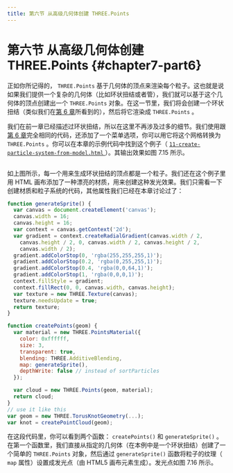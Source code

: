 ```yaml
---
title: 第六节 从高级几何体创建 THREE.Points
---
```

# 第六节 从高级几何体创建 THREE.Points {#chapter7-part6}

正如你所记得的， `THREE.Points` 基于几何体的顶点来渲染每个粒子。这也就是说如果我们提供一个复杂的几何体（比如环状扭结或者管），我们就可以基于这个几何体的顶点创建出一个 `THREE.Points` 对象。在这一节里，我们将会创建一个环状扭结（类似我们在[第 6 章](/docs/chapter6/)所看到的），然后将它渲染成 `THREE.Points` 。

我们在前一章已经描述过环状扭结，所以在这里不再涉及过多的细节。我们使用跟[第 6 章](/docs/chapter6/)完全相同的代码，还添加了一个菜单选项，你可以用它将这个网格转换为 `THREE.Points` 。你可以在本章的示例代码中找到这个例子（ [ `11-create-particle-system-from-model.html` ](/example/chapter7/11-create-particle-system-from-model) ）。其输出效果如图 7.15 所示。

<Image :index="15" />

如上图所示，每一个用来生成环状扭结的顶点都是一个粒子。我们还在这个例子里用 HTML 画布添加了一种漂亮的材质，用来创建这种发光效果。我们只需看一下创建材质和粒子系统的代码，其他属性我们已经在本章讨论过了：

```js
function generateSprite() {
  var canvas = document.createElement('canvas');
  canvas.width = 16;
  canvas.height = 16;
  var context = canvas.getContext('2d');
  var gradient = context.createRadialGradient(canvas.width / 2,
    canvas.height / 2, 0, canvas.width / 2, canvas.height / 2,
    canvas.width / 2);
  gradient.addColorStop(0, 'rgba(255,255,255,1)');
  gradient.addColorStop(0.2, 'rgba(0,255,255,1)');
  gradient.addColorStop(0.4, 'rgba(0,0,64,1)');
  gradient.addColorStop(1, 'rgba(0,0,0,1)');
  context.fillStyle = gradient;
  context.fillRect(0, 0, canvas.width, canvas.height);
  var texture = new THREE.Texture(canvas);
  texture.needsUpdate = true;
  return texture;
}

function createPoints(geom) {
  var material = new THREE.PointsMaterial({
    color: 0xffffff,
    size: 3,
    transparent: true,
    blending: THREE.AdditiveBlending,
    map: generateSprite(),
    depthWrite: false // instead of sortParticles
  });

  var cloud = new THREE.Points(geom, material);
  return cloud;
}
// use it like this
var geom = new THREE.TorusKnotGeometry(...);
var knot = createPointCloud(geom);
```

在这段代码里，你可以看到两个函数： `createPoints()` 和 `generateSprite()` 。在第一个函数里，我们直接从指定的几何体（在本例中是一个环状扭结）创建了一个简单的 `THREE.Points` 对象，然后通过 `generateSprite()` 函数将粒子的纹理（ `map` 属性）设置成发光点（由 HTML5 画布元素生成）。发光点如图 7.16 所示。

<Image :index="16" />
